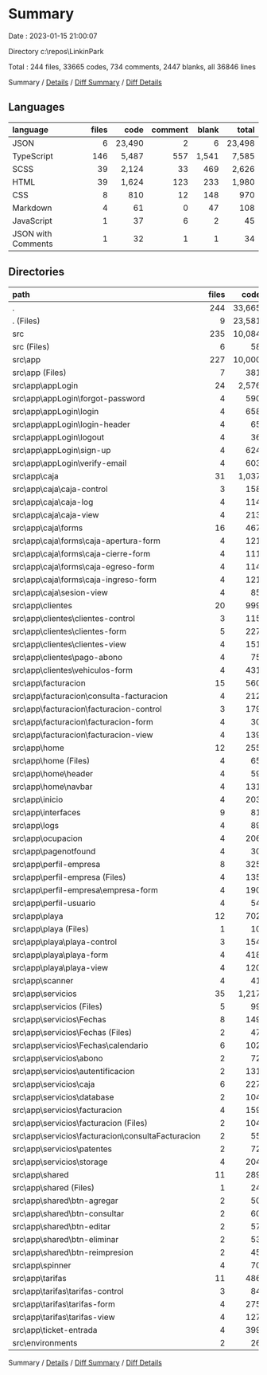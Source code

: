 # Summary

Date : 2023-01-15 21:00:07

Directory c:\\repos\\LinkinPark

Total : 244 files,  33665 codes, 734 comments, 2447 blanks, all 36846 lines

Summary / [Details](details.md) / [Diff Summary](diff.md) / [Diff Details](diff-details.md)

## Languages
| language | files | code | comment | blank | total |
| :--- | ---: | ---: | ---: | ---: | ---: |
| JSON | 6 | 23,490 | 2 | 6 | 23,498 |
| TypeScript | 146 | 5,487 | 557 | 1,541 | 7,585 |
| SCSS | 39 | 2,124 | 33 | 469 | 2,626 |
| HTML | 39 | 1,624 | 123 | 233 | 1,980 |
| CSS | 8 | 810 | 12 | 148 | 970 |
| Markdown | 4 | 61 | 0 | 47 | 108 |
| JavaScript | 1 | 37 | 6 | 2 | 45 |
| JSON with Comments | 1 | 32 | 1 | 1 | 34 |

## Directories
| path | files | code | comment | blank | total |
| :--- | ---: | ---: | ---: | ---: | ---: |
| . | 244 | 33,665 | 734 | 2,447 | 36,846 |
| . (Files) | 9 | 23,581 | 9 | 29 | 23,619 |
| src | 235 | 10,084 | 725 | 2,418 | 13,227 |
| src (Files) | 6 | 58 | 57 | 28 | 143 |
| src\\app | 227 | 10,000 | 657 | 2,385 | 13,042 |
| src\\app (Files) | 7 | 381 | 11 | 55 | 447 |
| src\\app\\appLogin | 24 | 2,576 | 51 | 617 | 3,244 |
| src\\app\\appLogin\\forgot-password | 4 | 590 | 11 | 137 | 738 |
| src\\app\\appLogin\\login | 4 | 658 | 15 | 166 | 839 |
| src\\app\\appLogin\\login-header | 4 | 65 | 0 | 19 | 84 |
| src\\app\\appLogin\\logout | 4 | 36 | 1 | 13 | 50 |
| src\\app\\appLogin\\sign-up | 4 | 624 | 14 | 143 | 781 |
| src\\app\\appLogin\\verify-email | 4 | 603 | 10 | 139 | 752 |
| src\\app\\caja | 31 | 1,037 | 104 | 313 | 1,454 |
| src\\app\\caja\\caja-control | 3 | 158 | 13 | 36 | 207 |
| src\\app\\caja\\caja-log | 4 | 114 | 7 | 27 | 148 |
| src\\app\\caja\\caja-view | 4 | 213 | 11 | 37 | 261 |
| src\\app\\caja\\forms | 16 | 467 | 71 | 197 | 735 |
| src\\app\\caja\\forms\\caja-apertura-form | 4 | 121 | 25 | 51 | 197 |
| src\\app\\caja\\forms\\caja-cierre-form | 4 | 111 | 18 | 53 | 182 |
| src\\app\\caja\\forms\\caja-egreso-form | 4 | 114 | 4 | 38 | 156 |
| src\\app\\caja\\forms\\caja-ingreso-form | 4 | 121 | 24 | 55 | 200 |
| src\\app\\caja\\sesion-view | 4 | 85 | 2 | 16 | 103 |
| src\\app\\clientes | 20 | 999 | 69 | 187 | 1,255 |
| src\\app\\clientes\\clientes-control | 3 | 115 | 3 | 19 | 137 |
| src\\app\\clientes\\clientes-form | 5 | 227 | 35 | 68 | 330 |
| src\\app\\clientes\\clientes-view | 4 | 151 | 2 | 30 | 183 |
| src\\app\\clientes\\pago-abono | 4 | 75 | 2 | 20 | 97 |
| src\\app\\clientes\\vehiculos-form | 4 | 431 | 27 | 50 | 508 |
| src\\app\\facturacion | 15 | 560 | 80 | 111 | 751 |
| src\\app\\facturacion\\consulta-facturacion | 4 | 212 | 27 | 26 | 265 |
| src\\app\\facturacion\\facturacion-control | 3 | 179 | 53 | 48 | 280 |
| src\\app\\facturacion\\facturacion-form | 4 | 30 | 0 | 13 | 43 |
| src\\app\\facturacion\\facturacion-view | 4 | 139 | 0 | 24 | 163 |
| src\\app\\home | 12 | 255 | 2 | 73 | 330 |
| src\\app\\home (Files) | 4 | 65 | 0 | 17 | 82 |
| src\\app\\home\\header | 4 | 59 | 0 | 29 | 88 |
| src\\app\\home\\navbar | 4 | 131 | 2 | 27 | 160 |
| src\\app\\inicio | 4 | 203 | 7 | 27 | 237 |
| src\\app\\interfaces | 9 | 81 | 0 | 17 | 98 |
| src\\app\\logs | 4 | 89 | 3 | 18 | 110 |
| src\\app\\ocupacion | 4 | 206 | 1 | 16 | 223 |
| src\\app\\pagenotfound | 4 | 30 | 0 | 13 | 43 |
| src\\app\\perfil-empresa | 8 | 325 | 62 | 116 | 503 |
| src\\app\\perfil-empresa (Files) | 4 | 135 | 25 | 54 | 214 |
| src\\app\\perfil-empresa\\empresa-form | 4 | 190 | 37 | 62 | 289 |
| src\\app\\perfil-usuario | 4 | 54 | 2 | 24 | 80 |
| src\\app\\playa | 12 | 702 | 31 | 110 | 843 |
| src\\app\\playa (Files) | 1 | 10 | 0 | 0 | 10 |
| src\\app\\playa\\playa-control | 3 | 154 | 19 | 41 | 214 |
| src\\app\\playa\\playa-form | 4 | 418 | 9 | 44 | 471 |
| src\\app\\playa\\playa-view | 4 | 120 | 3 | 25 | 148 |
| src\\app\\scanner | 4 | 41 | 0 | 14 | 55 |
| src\\app\\servicios | 35 | 1,217 | 148 | 420 | 1,785 |
| src\\app\\servicios (Files) | 5 | 99 | 4 | 31 | 134 |
| src\\app\\servicios\\Fechas | 8 | 149 | 8 | 57 | 214 |
| src\\app\\servicios\\Fechas (Files) | 2 | 47 | 8 | 28 | 83 |
| src\\app\\servicios\\Fechas\\calendario | 6 | 102 | 0 | 29 | 131 |
| src\\app\\servicios\\abono | 2 | 72 | 7 | 31 | 110 |
| src\\app\\servicios\\autentificacion | 2 | 131 | 20 | 38 | 189 |
| src\\app\\servicios\\caja | 6 | 227 | 39 | 82 | 348 |
| src\\app\\servicios\\database | 2 | 104 | 10 | 24 | 138 |
| src\\app\\servicios\\facturacion | 4 | 159 | 20 | 71 | 250 |
| src\\app\\servicios\\facturacion (Files) | 2 | 104 | 9 | 43 | 156 |
| src\\app\\servicios\\facturacion\\consultaFacturacion | 2 | 55 | 11 | 28 | 94 |
| src\\app\\servicios\\patentes | 2 | 72 | 8 | 17 | 97 |
| src\\app\\servicios\\storage | 4 | 204 | 32 | 69 | 305 |
| src\\app\\shared | 11 | 289 | 0 | 56 | 345 |
| src\\app\\shared (Files) | 1 | 24 | 0 | 0 | 24 |
| src\\app\\shared\\btn-agregar | 2 | 50 | 0 | 11 | 61 |
| src\\app\\shared\\btn-consultar | 2 | 60 | 0 | 11 | 71 |
| src\\app\\shared\\btn-editar | 2 | 57 | 0 | 11 | 68 |
| src\\app\\shared\\btn-eliminar | 2 | 53 | 0 | 13 | 66 |
| src\\app\\shared\\btn-reimpresion | 2 | 45 | 0 | 10 | 55 |
| src\\app\\spinner | 4 | 70 | 0 | 14 | 84 |
| src\\app\\tarifas | 11 | 486 | 39 | 98 | 623 |
| src\\app\\tarifas\\tarifas-control | 3 | 84 | 1 | 30 | 115 |
| src\\app\\tarifas\\tarifas-form | 4 | 275 | 36 | 42 | 353 |
| src\\app\\tarifas\\tarifas-view | 4 | 127 | 2 | 26 | 155 |
| src\\app\\ticket-entrada | 4 | 399 | 47 | 86 | 532 |
| src\\environments | 2 | 26 | 11 | 5 | 42 |

Summary / [Details](details.md) / [Diff Summary](diff.md) / [Diff Details](diff-details.md)